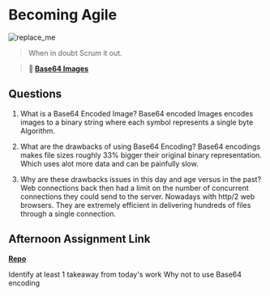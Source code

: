 # Becoming Agile

![replace_me](https://codeworks.blob.core.windows.net/public/assets/img/illustrations/placeholder.svg)

> When in doubt Scrum it out.

> **📖 [Base64 Images](https://codeworksacademy.com/fs-student-guide/resources/wk8-9/06-Base64)**

## Questions

1. What is a Base64 Encoded Image?
Base64 encoded Images encodes images to a binary string where each symbol represents a single byte Algorithm.

2. What are the drawbacks of using Base64 Encoding?
Base64 encodings makes file sizes roughly 33% bigger their original binary representation. Which uses alot more data and can be painfully slow.

3. Why are these drawbacks issues in this day and age versus in the past?
Web connections back then had a limit on the number of concurrent connections they could send to the server. Nowadays with http/2 web browsers. They are extremely efficient in delivering hundreds of files through a single connection. 

## Afternoon Assignment Link

**[Repo](https://github.com/ZachYentsch/kaPowBoardCo.git)**

Identify at least 1 takeaway from today's work
Why not to use Base64 encoding